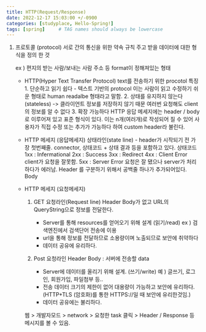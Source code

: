 ```yaml
---
title: HTTP(Request/Response)
date: 2022-12-17 15:03:00 +/-0900
categories: [studyplace, Hello-Spring!]
tags: [spring]     # TAG names should always be lowercase
---
```



1. 프로토콜 (protocol)
    서로 간의 통신을 위한 약속 규칙
    주고 받을 데이터에 대한 형식을 정의 한 것

    ex ) 편지의 받는 사람/보내는 사람 주소 등 format이 정해져있는 형태

    - HTTP(Hyper Text Transfer Protocol)
        text를 전송하기 위한 procotol
            특징 
                1. 단순하고 읽기 쉽다 - 텍스트 기반의 protocol
                이는 사람이 읽고 수정하기 쉬운 형태로 human readalbe 형태라고 말함.
                2. 상태를 유지하지 않는다(stateless) -> 클라이언트 정보를 저장하지 않기 때문
                여러번 요청해도 client의 정보를 알 수 없다
                3. 확장 가능하다 
                    HTTP 응답 메세지에는 header / body로 이루어져 있고 표준 형식이 있다. 
                    이는 n개(여러개)로 작성되어 질 수 있어 사용자가 직접 수정 또는 추가가 가능하다 하여 custom header라 불린다.
                
    - HTTP 메세지 (응답메세지)
        상태라인(state line) - header가 시작되기 전 가장 첫번째줄. connector, 상태코드 + 상태 결과 등을 포함하고 있다.
            상태코드 
                1xx :   Infermational
                2xx :   Success
                3xx :   Redirect
                4xx :   Client Error
                    client가 요청을 잘못함.
                5xx :   Server Error
                    요청은 잘 됐으나 server가 처리하다가 에러남.
        Header
            를 구분하기 위해서 공백줄 하나가 추가되어있다.
        Body

    - HTTP 메세지 (요청메세지)
        1. GET
            요청라인(Request line)
            Header
            Body가 없고 URL의 QueryString으로 정보를 전달한다.
          
          
            - Server를 통해 resources를 얻어오기 위해 설계 (읽기/read)
            ex ) 검색엔진에서 검색단어 전송에 이용 
            - url을 통해 정보를 전달하므로 소용량이며 노출되므로 보안에 취약하다 
            - 데이터 공유에 유리하다.
            
        2. Post
            요청라인
            Header
            Body  : 서버에 전송할 data
           
           
            - Server에 데이터를 올리기 위해 설계. (쓰기/write)
            예 ) 글쓰기, 로그인, 회원가입, 파일첨부 등..
            - 전송 데이터 크기의 제한이 없어 대용량이 가능하고 보안에 유리하다. (HTTP+TLS (암호화)를 통한 HTTPS://일 때 보안에 유리한것임.)
            - 데이터 공유에는 불리하다.

        웹 > 개발자모드 > network > 요청한 task  클릭 > Header / Response 등 메시지를 볼 수 있음.